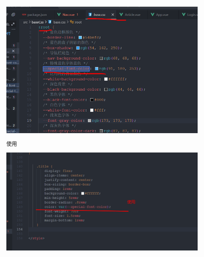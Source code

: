 ![image-20240304222914422](less.assets/image-20240304222914422.png)

使用

![image-20240304223003301](less.assets/image-20240304223003301.png)